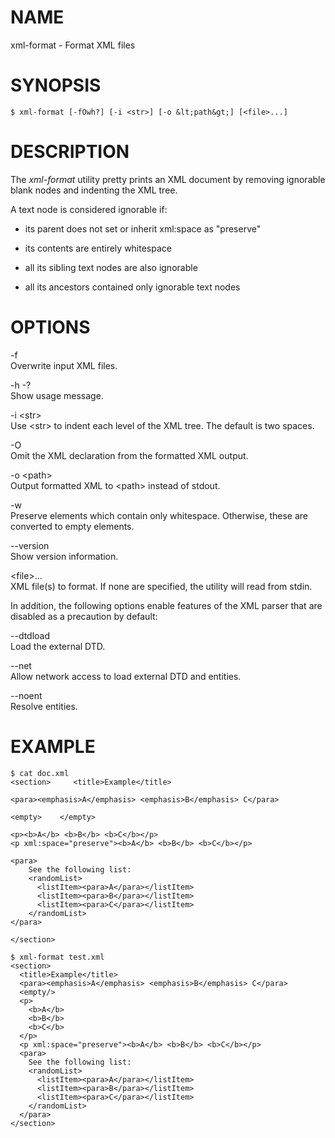 NAME
====

xml-format - Format XML files

SYNOPSIS
========

    $ xml-format [-fOwh?] [-i <str>] [-o &lt;path&gt;] [<file>...]

DESCRIPTION
===========

The *xml-format* utility pretty prints an XML document by removing
ignorable blank nodes and indenting the XML tree.

A text node is considered ignorable if:

-   its parent does not set or inherit xml:space as "preserve"

-   its contents are entirely whitespace

-   all its sibling text nodes are also ignorable

-   all its ancestors contained only ignorable text nodes

OPTIONS
=======

-f  
Overwrite input XML files.

-h -?  
Show usage message.

-i &lt;str&gt;  
Use &lt;str&gt; to indent each level of the XML tree. The default is two
spaces.

-O  
Omit the XML declaration from the formatted XML output.

-o &lt;path&gt;  
Output formatted XML to &lt;path&gt; instead of stdout.

-w  
Preserve elements which contain only whitespace. Otherwise, these are
converted to empty elements.

--version  
Show version information.

&lt;file&gt;...  
XML file(s) to format. If none are specified, the utility will read from
stdin.

In addition, the following options enable features of the XML parser
that are disabled as a precaution by default:

--dtdload  
Load the external DTD.

--net  
Allow network access to load external DTD and entities.

--noent  
Resolve entities.

EXAMPLE
=======

    $ cat doc.xml
    <section>     <title>Example</title>

    <para><emphasis>A</emphasis> <emphasis>B</emphasis> C</para>

    <empty>    </empty>

    <p><b>A</b> <b>B</b> <b>C</b></p>
    <p xml:space="preserve"><b>A</b> <b>B</b> <b>C</b></p>

    <para>
        See the following list:
        <randomList>
          <listItem><para>A</para></listItem>
          <listItem><para>B</para></listItem>
          <listItem><para>C</para></listItem>
        </randomList>
    </para>

    </section>

    $ xml-format test.xml
    <section>
      <title>Example</title>
      <para><emphasis>A</emphasis> <emphasis>B</emphasis> C</para>
      <empty/>
      <p>
        <b>A</b>
        <b>B</b>
        <b>C</b>
      </p>
      <p xml:space="preserve"><b>A</b> <b>B</b> <b>C</b></p>
      <para>
        See the following list:
        <randomList>
          <listItem><para>A</para></listItem>
          <listItem><para>B</para></listItem>
          <listItem><para>C</para></listItem>
        </randomList>
      </para>
    </section>
